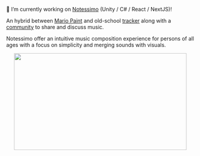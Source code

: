 🔭 I’m currently working on [Notessimo](https://notessimo.net) (Unity / C# / React / NextJS)!

An hybrid between [Mario Paint](https://en.wikipedia.org/wiki/Mario_Paint) and old-school [tracker](https://en.wikipedia.org/wiki/Music_tracker) along with a [community](https://community.notessimo.net) to share and discuss music.

Notessimo offer an intuitive music composition experience for persons of all ages with a focus on simplicity and merging sounds with visuals.
<p align="center">
  <img width="462" height="260" src="https://user-images.githubusercontent.com/77518/197408874-b4f1c515-e894-42df-b66e-e2f9b7acbf23.gif">
</p>
